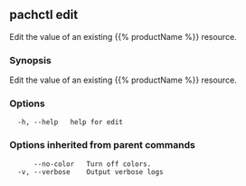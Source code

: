 ## pachctl edit

Edit the value of an existing {{% productName %}} resource.

### Synopsis

Edit the value of an existing {{% productName %}} resource.

### Options

```
  -h, --help   help for edit
```

### Options inherited from parent commands

```
      --no-color   Turn off colors.
  -v, --verbose    Output verbose logs
```

